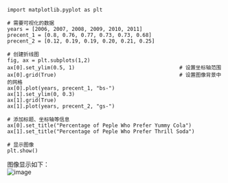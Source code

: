```
import matplotlib.pyplot as plt

# 需要可视化的数据
years = [2006, 2007, 2008, 2009, 2010, 2011]
precent_1 = [0.8, 0.76, 0.77, 0.73, 0.73, 0.68]
precent_2 = [0.12, 0.19, 0.19, 0.20, 0.21, 0.25]

# 创建折线图
fig, ax = plt.subplots(1,2)
ax[0].set_ylim(0.5, 1)                                  # 设置坐标轴范围
ax[0].grid(True)                                        # 设置图像背景中的网格
ax[0].plot(years, precent_1, "bs-")
ax[1].set_ylim(0, 0.3)
ax[1].grid(True)
ax[1].plot(years, precent_2, "gs-")

# 添加标题、坐标轴等信息
ax[0].set_title("Percentage of Peple Who Prefer Yummy Cola")
ax[1].set_title("Percentage of Peple Who Prefer Thrill Soda")

# 显示图像
plt.show()
```

图像显示如下：  
![image](https://github.com/zenghang-feng/khanacademy_statistics/blob/main/07-误导人的线形图/Figure_1.png)
